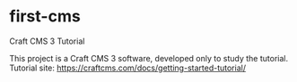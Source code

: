 # first-cms
Craft CMS 3 Tutorial

This project is a Craft CMS 3 software, developed only to study the tutorial.
Tutorial site: https://craftcms.com/docs/getting-started-tutorial/
